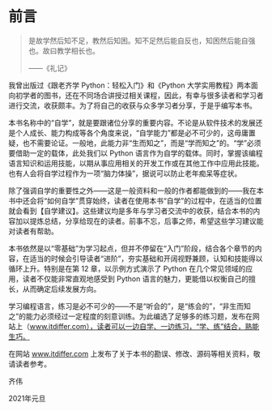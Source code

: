 # 前言

> 是故学然后知不足，教然后知困。知不足然后能自反也，知困然后能自强也。故曰教学相长也。
>
> ——《礼记》

我曾出版过《跟老齐学 Python：轻松入门》和《Python 大学实用教程》两本面向初学者的图书，还在不同场合讲授过相关课程，因此，有幸与很多读者和学习者进行交流，收获颇丰。为了将自己的收获与众多学习者分享，于是乎编写本书。

本书名称中的“自学”，就是要跟诸位分享的重要内容。不论是从软件技术的发展还是个人成长、能力构成等各个角度来说，“自学能力”都是必不可少的，这毋庸置疑，也不需要论证。一般地，此能力非“生而知之”，而是“学而知之”的。“学”必须要借助一定的载体，此处我们以 Python 语言作为自学的载体。同时，掌握该编程语言知识和运用技能，以期从事应用相关的开发工作或在其他工作中应用此技能。也有人会将自学过程作为一项“脑力体操”，据说可以防止老年痴呆等症状。

除了强调自学的重要性之外——这是一般资料和一般的作者都能做到的——我在本书中还会将“如何自学”贯穿始终，读者在使用本书“自学”的过程中，在适当的位置就会看到【自学建议】。这些建议均是多年与学习者交流中的收获，结合本书的内容加以提炼总结，分享给现在的读者。前事不忘，后事之师，希望这些学习建议能对读者有帮助。

本书依然是以“零基础”为学习起点，但并不停留在“入门”阶段，结合各个章节的内容，在适当的时候会引导读者“进阶”，夯实基础和开阔视野兼顾，认知和技能得以循环上升。特别是在第 12 章，以示例方式演示了 Python 在几个常见领域的应用，读者不仅能非常直观地感受到 Python 语言的魅力，更能借以权衡自己的擅长，从而确定后续发展方向。

学习编程语言，练习是必不可少的——不是“听会的”，是“练会的”，“非生而知之”的能力必须经过一定程度的刻意训练。为此编选了足够多的练习题，发布在网站上（www.itdiffer.com），读者可以一边自学、一边练习，“学、练”结合，熟能生巧。

在网站 www.itdiffer.com 上发布了关于本书的勘误、修改、源码等相关资料，敬请读者参考。

齐伟

2021年元旦





